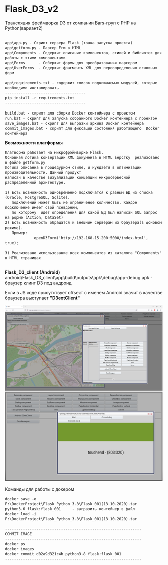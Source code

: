 # Flask_D3_v2
Трансляция фреймворка D3 от компании Bars-груп с PHP на Python(вариант2)

```

app\app.py - Скрипт сервера Flask (точка запуска проекта)
app\getform.py - Парсер Frm в HTML
app\Components - Содержит описание компонентов, стилей и библиотек для работы с этими компонентами
app\Forms      - Собержит формы для преобразования парсером
app\UserForms  - Содержит фрагменты XML для переопределения основных форм

app\requirements.txt - содержит список подключаемых модулей, которые необходимо инсталировать
------------------------------------
pip install -r requirements.txt 
------------------------------------

build.bat - скрипт для сборки Docker контейнера с проектом
run.bat - скрипт для запуска собранного Docker контейнера с проектом
save_images.bat - скрипт для выгразки архива Docker контейнера
commit_images.bat - скрипт для фиксации состояния работающего  Docker контейнера

```

**Возможности платформы** <br/>
```
Платворма работает на микрофрэймворке Flask.
Основная логика конвертации XML документа в HTML верстку  реализовано в файле getform.py
Логика описанна в процедурном стиле, и нуждаетя в оптимизации производительности. Данный продукт
написан в качестве визуализации концепции микросервесной распределенной архитектуре.     
 
1) Есть возможность одновременно подключатся к разным БД из списка (Oracle, PostgreSQL, Sqlite).
   подключений может быть не ограниченое количество. Каждое подключение имеет свой псевдоним,
   по которому  идет определения для какой БД был написан SQL запрос на форме (Action, DataSet)  
2) Есть возможность обращатся к внешним серверам из браузера(в фоновом режиме).
   Пример:
             openD3Form('http://192.168.15.200:5000/index.html', true);  
  
3) Реализовано использование всех компонентов из каталога "Components" в HTML страницах


```
**Flask_D3_client (Android)** <br/>
android\Flask_D3_client\app\build\outputs\apk\debug\app-debug.apk - браузер клинт D3 под андроид

Если в JS коде присутствует объект  с именем Android значит в качестве браузера выступает **"D3extClient"** 

<img src="https://github.com/MyasnikovIA/Flask_D3_v2/blob/main/img/scr.png?raw=true"/>


<img src="https://github.com/MyasnikovIA/Flask_D3_v2/blob/main/img/scrAndroid.png?raw=true"/>

Команды для работы с докером
```
docker save -o F:\DockerProject\Flask_Python_3.8\Flask_001(13.10.2020).tar python3.6_flask:flask_001     - выгразить контейнер в файл 
docker load -i F:\DockerProject\Flask_Python_3.8\Flask_001(13.10.2020).tar

-------------------------------------------------------------
COMMIT IMAGE
-------------------------------------------------------------
docker ps
docker images
docker commit d02a9d321c4b python3.8_flask:flask_001
-------------------------------------------------------------
```